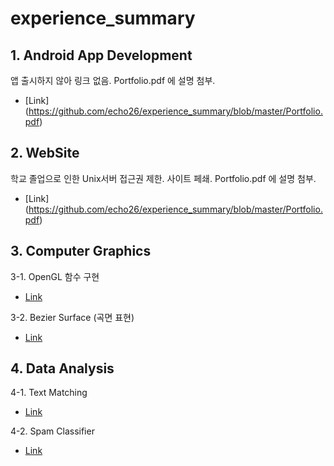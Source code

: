 # experience_summary

## 1. Android App Development

앱 출시하지 않아 링크 없음.
Portfolio.pdf 에 설명 첨부.
* [Link] (https://github.com/echo26/experience_summary/blob/master/Portfolio.pdf)


## 2. WebSite

학교 졸업으로 인한 Unix서버 접근권 제한. 사이트 페쇄. Portfolio.pdf 에 설명 첨부.
* [Link] (https://github.com/echo26/experience_summary/blob/master/Portfolio.pdf)

## 3. Computer Graphics
	
3-1. OpenGL 함수 구현
* [Link](https://github.com/echo26/GraphicUsingCpp)

3-2. Bezier Surface (곡면 표현)
* [Link](https://github.com/echo26/Bezier-Surface)

## 4. Data Analysis

4-1. Text Matching
* [Link](https://github.com/echo26/Summary-Classification)

4-2. Spam Classifier
* [Link](https://github.com/echo26/Spam-Classifier)
